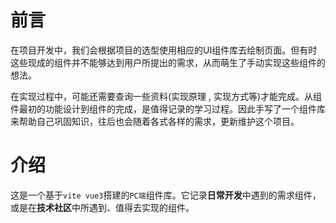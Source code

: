 # 前言
 在项目开发中，我们会根据项目的选型使用相应的UI组件库去绘制页面。但有时这些现成的组件并不能够达到用户所提出的需求，从而萌生了手动实现这些组件的想法。

在实现过程中，可能还需要查询一些资料(实现原理 , 实现方式等)才能完成。从组件最初的功能设计到组件的完成，是值得记录的学习过程。因此手写了一个组件库来帮助自己巩固知识，往后也会随着各式各样的需求，更新维护这个项目。



# 介绍
  这是一个基于`vite vue3`搭建的`PC端`组件库。它记录**日常开发**中遇到的需求组件，或是在**技术社区**中所遇到、值得去实现的组件。




